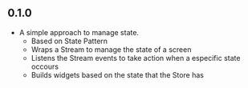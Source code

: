 ## 0.1.0

* A simple approach to manage state.
    * Based on State Pattern
    * Wraps a Stream to manage the state of a screen
    * Listens the Stream events to take action when a especific state occours
    * Builds widgets based on the state that the Store has